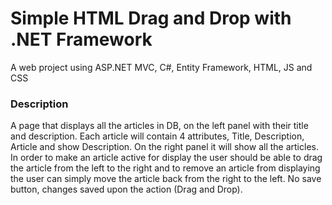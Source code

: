 # Simple HTML Drag and Drop with .NET Framework


A web project using ASP.NET MVC, C#, Entity Framework, HTML, JS and CSS

### Description
A page that displays all the articles in DB, on the left panel with their title and description. Each article will contain 4 attributes, Title, Description, Article and show Description. On the right panel it will show all the articles.  In order to make an article active for display the user should be able to drag the article from the left to the right and to remove an article from displaying the user can simply move the article back from the right to the left.  No save button, changes saved upon the action (Drag and Drop).

